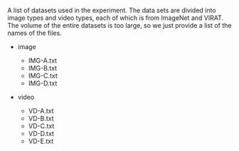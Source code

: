 A list of datasets used in the experiment. The data sets are divided into image types and video types, each of which is from ImageNet and VIRAT. The volume of the entire datasets is too large, so we just provide a list of the names of the files.

- image 
    - IMG-A.txt
    - IMG-B.txt
    - IMG-C.txt
    - IMG-D.txt  
    
- video  
    - VD-A.txt
    - VD-B.txt
    - VD-C.txt
    - VD-D.txt
    - VD-E.txt
